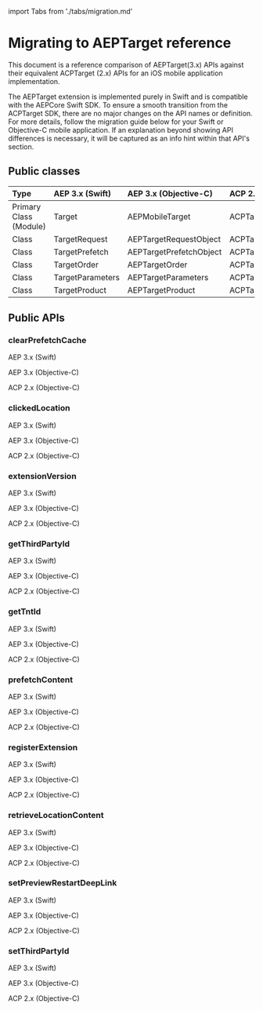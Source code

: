 import Tabs from './tabs/migration.md'

# Migrating to AEPTarget reference

This document is a reference comparison of AEPTarget(3.x) APIs against their equivalent ACPTarget (2.x) APIs for an iOS mobile application implementation.

The AEPTarget extension is implemented purely in Swift and is compatible with the AEPCore Swift SDK. To ensure a smooth transition from the ACPTarget SDK, there are no major changes on the API names or definition. For more details, follow the migration guide below for your Swift or Objective-C mobile application. If an explanation beyond showing API differences is necessary, it will be captured as an info hint within that API's section.

## Public classes

| Type | AEP 3.x (Swift) | AEP 3.x (Objective-C) | ACP 2.x (Objective-C) |
| :--- | :--- | :--- | :--- |
| Primary Class (Module) | Target | AEPMobileTarget | ACPTarget |
| Class | TargetRequest | AEPTargetRequestObject | ACPTargetRequestObject |
| Class | TargetPrefetch | AEPTargetPrefetchObject | ACPTargetPrefetchObject |
| Class | TargetOrder | AEPTargetOrder | ACPTargetOrder |
| Class | TargetParameters | AEPTargetParameters | ACPTargetParameters |
| Class | TargetProduct | AEPTargetProduct | ACPTargetProduct |

## Public APIs

### clearPrefetchCache

<TabsBlock orientation="horizontal" slots="heading, content" repeat="3"/>

AEP 3.x (Swift)

<Tabs query="platform=aep-swift&api=clear-prefetch-cache"/>

AEP 3.x (Objective-C)

<Tabs query="platform=aep-objc&api=clear-prefetch-cache"/>

ACP 2.x (Objective-C)

<Tabs query="platform=acp-objc&api=clear-prefetch-cache"/>

### clickedLocation

<TabsBlock orientation="horizontal" slots="heading, content" repeat="3"/>

AEP 3.x (Swift)

<Tabs query="platform=aep-swift&api=clicked-location"/>

AEP 3.x (Objective-C)

<Tabs query="platform=aep-objc&api=clicked-location"/>

ACP 2.x (Objective-C)

<Tabs query="platform=acp-objc&api=clicked-location"/>

### extensionVersion

<TabsBlock orientation="horizontal" slots="heading, content" repeat="3"/>

AEP 3.x (Swift)

<Tabs query="platform=aep-swift&api=extension-version"/>

AEP 3.x (Objective-C)

<Tabs query="platform=aep-objc&api=extension-version"/>

ACP 2.x (Objective-C)

<Tabs query="platform=acp-objc&api=extension-version"/>

### getThirdPartyId

<TabsBlock orientation="horizontal" slots="heading, content" repeat="3"/>

AEP 3.x (Swift)

<Tabs query="platform=aep-swift&api=get-third-party-id"/>

AEP 3.x (Objective-C)

<Tabs query="platform=aep-objc&api=get-third-party-id"/>

ACP 2.x (Objective-C)

<Tabs query="platform=acp-objc&api=get-third-party-id"/>

### getTntId

<TabsBlock orientation="horizontal" slots="heading, content" repeat="3"/>

AEP 3.x (Swift)

<Tabs query="platform=aep-swift&api=get-tnt-id"/>

AEP 3.x (Objective-C)

<Tabs query="platform=aep-objc&api=get-tnt-id"/>

ACP 2.x (Objective-C)

<Tabs query="platform=acp-objc&api=get-tnt-id"/>

### prefetchContent

<TabsBlock orientation="horizontal" slots="heading, content" repeat="3"/>

AEP 3.x (Swift)

<Tabs query="platform=aep-swift&api=prefetch-content"/>

AEP 3.x (Objective-C)

<Tabs query="platform=aep-objc&api=prefetch-content"/>

ACP 2.x (Objective-C)

<Tabs query="platform=acp-objc&api=prefetch-content"/>

### registerExtension

<TabsBlock orientation="horizontal" slots="heading, content" repeat="3"/>

AEP 3.x (Swift)

<Tabs query="platform=aep-swift&api=register-extension"/>

AEP 3.x (Objective-C)

<Tabs query="platform=aep-objc&api=register-extension"/>

ACP 2.x (Objective-C)

<Tabs query="platform=acp-objc&api=register-extension"/>

### retrieveLocationContent

<TabsBlock orientation="horizontal" slots="heading, content" repeat="3"/>

AEP 3.x (Swift)

<Tabs query="platform=aep-swift&api=retrieve-location-content"/>

AEP 3.x (Objective-C)

<Tabs query="platform=aep-objc&api=retrieve-location-content"/>

ACP 2.x (Objective-C)

<Tabs query="platform=acp-objc&api=retrieve-location-content"/>

### setPreviewRestartDeepLink

<TabsBlock orientation="horizontal" slots="heading, content" repeat="3"/>

AEP 3.x (Swift)

<Tabs query="platform=aep-swift&api=set-preview-restart-deep-link"/>

AEP 3.x (Objective-C)

<Tabs query="platform=aep-objc&api=set-preview-restart-deep-link"/>

ACP 2.x (Objective-C)

<Tabs query="platform=acp-objc&api=set-preview-restart-deep-link"/>

### setThirdPartyId

<TabsBlock orientation="horizontal" slots="heading, content" repeat="3"/>

AEP 3.x (Swift)

<Tabs query="platform=aep-swift&api=set-third-party-id"/>

AEP 3.x (Objective-C)

<Tabs query="platform=aep-objc&api=set-third-party-id"/>

ACP 2.x (Objective-C)

<Tabs query="platform=acp-objc&api=set-third-party-id"/>


